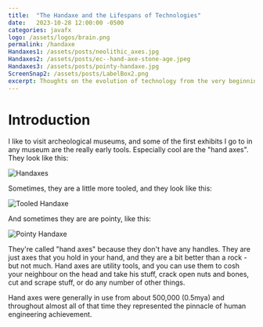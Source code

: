```yaml
---
title:  "The Handaxe and the Lifespans of Technologies"
date:   2023-10-28 12:00:00 -0500
categories: javafx
logo: /assets/logos/brain.png
permalink: /handaxe
Handaxes1: /assets/posts/neolithic_axes.jpg
Handaxes2: /assets/posts/ec--hand-axe-stone-age.jpeg
Handaxes3: /assets/posts/pointy-handaxe.jpg
ScreenSnap2: /assets/posts/LabelBox2.png
excerpt: Thoughts on the evolution of technology from the very beginning of technology to today.
---
```


# Introduction

I like to visit archeological museums, and some of the first exhibits I go to in any museum are the really early tools.  Especially cool are the "hand axes".  They look like this:

![Handaxes]({{page.Handaxes1}})

Sometimes, they are a little more tooled, and they look like this:

![Tooled Handaxe]({{page.Handaxes2}})

And sometimes they are are pointy, like this:

![Pointy Handaxe]({{page.Handaxes3}})

They're called "hand axes" because they don't have any handles.  They are just axes that you hold in your hand, and they are a bit better than a rock - but not much.  Hand axes are utility tools, and you can use them to cosh your neighbour on the head and take his stuff, crack open nuts and bones, cut and scrape stuff, or do any number of other things.

Hand axes were generally in use from about 500,000 (0.5mya) and throughout almost all of that time they represented the pinnacle of human engineering achievement.

